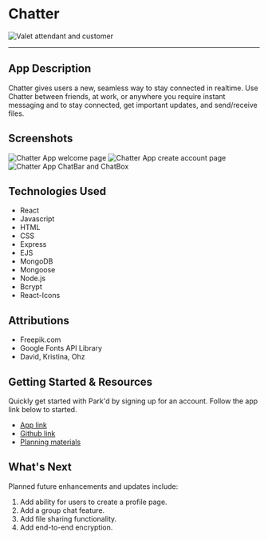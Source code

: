 # Chatter

![Valet attendant and customer](https://img.freepik.com/free-photo/woman-enjoying-her-financially-independence-while-buying-car_23-2149434359.jpg?t=st=1718714009~exp=1718717609~hmac=6b3bd80e42dbeedbe47bac84e8ad43f3c9a98e340a5d8b41711a42277adc1167&w=740)

---

## App Description

Chatter gives users a new, seamless way to stay connected in realtime. Use Chatter between friends, at work, or anywhere you require instant messaging and to stay connected, get important updates, and send/receive files.

## Screenshots

![Chatter App welcome page](https://i.imgur.com/BX9KGNV.png)
![Chatter App create account page](https://i.imgur.com/rhvb4th.png)
![Chatter App ChatBar and ChatBox](https://i.imgur.com/X2UL50X.png)

## Technologies Used

- React
- Javascript
- HTML
- CSS
- Express
- EJS
- MongoDB
- Mongoose
- Node.js
- Bcrypt
- React-Icons

## Attributions

- Freepik.com
- Google Fonts API Library
- David, Kristina, Ohz

## Getting Started & Resources

Quickly get started with Park'd by signing up for an account. Follow the app link below to started.

- [App link](https://chatter-application-f0e5633242b6.herokuapp.com/)
- [Github link]()
- [Planning materials]()

## What's Next

Planned future enhancements and updates include:

1. Add ability for users to create a profile page.
2. Add a group chat feature.
3. Add file sharing functionality.
4. Add end-to-end encryption.
